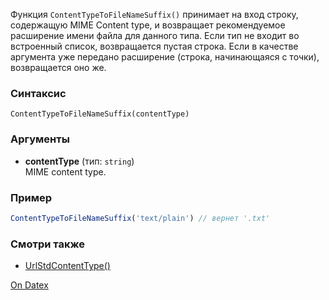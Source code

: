 Функция `ContentTypeToFileNameSuffix()` принимает на вход строку, содержащую MIME Content type, и возвращает рекомендуемое расширение имени файла для данного типа. Если тип не входит во встроенный список, возвращается пустая строка. Если в качестве аргумента уже передано расширение (строка, начинающаяся с точки), возвращается оно же.

### Синтаксис
`ContentTypeToFileNameSuffix(contentType)`

### Аргументы
- **contentType** (тип: `string`)  
    MIME content type.

### Пример
```js
ContentTypeToFileNameSuffix('text/plain') // вернет '.txt'
```

### Смотри также
- [UrlStdContentType()](http://docs.datex.ru/article.htm?id=7172076235998782825)

[On Datex](http://docs.datex.ru/article.htm?id=7172076235998782826)